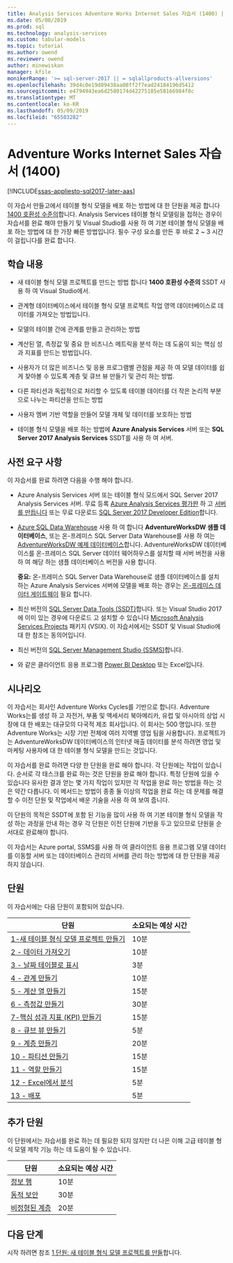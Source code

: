 ```yaml
---
title: Analysis Services Adventure Works Internet Sales 자습서 (1400) | Microsoft Docs
ms.date: 05/08/2019
ms.prod: sql
ms.technology: analysis-services
ms.custom: tabular-models
ms.topic: tutorial
ms.author: owend
ms.reviewer: owend
author: minewiskan
manager: kfile
monikerRange: '>= sql-server-2017 || = sqlallproducts-allversions'
ms.openlocfilehash: 39d4c0e19d89438aa08ff2f7ead24184196d5412
ms.sourcegitcommit: e4794943ea6d2580174d42275185e58166984f8c
ms.translationtype: MT
ms.contentlocale: ko-KR
ms.lasthandoff: 05/09/2019
ms.locfileid: "65503282"
---
```

# <a name="adventure-works-internet-sales-tutorial-1400"></a>Adventure Works Internet Sales 자습서 (1400)

[!INCLUDE[ssas-appliesto-sql2017-later-aas](../../includes/ssas-appliesto-sql2017-later-aas.md)]

이 자습서 만들고에서 테이블 형식 모델을 배포 하는 방법에 대 한 단원을 제공 합니다 [1400 호환성 수준의](../tabular-models/compatibility-level-for-tabular-models-in-analysis-services.md)합니다. Analysis Services 테이블 형식 모델링을 접하는 경우이 자습서를 완료 해야 만들기 및 Visual Studio를 사용 하 여 기본 테이블 형식 모델을 배포 하는 방법에 대 한 가장 빠른 방법입니다. 필수 구성 요소를 만든 후 바로 2 ~ 3 시간이 걸립니다를 완료 합니다.  
  
## <a name="what-you-learn"></a>학습 내용   
  
-   새 테이블 형식 모델 프로젝트를 만드는 방법 합니다 **1400 호환성 수준의** SSDT 사용 하 여 Visual Studio에서.
  
-   관계형 데이터베이스에서 테이블 형식 모델 프로젝트 작업 영역 데이터베이스로 데이터를 가져오는 방법입니다.  
  
-   모델의 테이블 간에 관계를 만들고 관리하는 방법  
  
-   계산된 열, 측정값 및 중요 한 비즈니스 메트릭을 분석 하는 데 도움이 되는 핵심 성과 지표를 만드는 방법입니다.  
  
-   사용자가 더 많은 비즈니스 및 응용 프로그램별 관점을 제공 하 여 모델 데이터를 쉽게 찾아볼 수 있도록 계층 및 큐브 뷰 만들기 및 관리 하는 방법.  
  
-   다른 파티션과 독립적으로 처리할 수 있도록 테이블 데이터를 더 작은 논리적 부분으로 나누는 파티션을 만드는 방법  
  
-   사용자 멤버 기반 역할을 만들어 모델 개체 및 데이터를 보호하는 방법  
  
-   테이블 형식 모델을 배포 하는 방법에 **Azure Analysis Services** 서버 또는 **SQL Server 2017 Analysis Services** SSDT를 사용 하 여 서버.  
  
## <a name="prerequisites"></a>사전 요구 사항  

이 자습서를 완료 하려면 다음을 수행 해야 합니다.  
  
-   Azure Analysis Services 서버 또는 테이블 형식 모드에서 SQL Server 2017 Analysis Services 서버. 무료 등록 [Azure Analysis Services 평가판](https://azure.microsoft.com/services/analysis-services/) 하 고 [서버를 만듭니다](https://docs.microsoft.com/azure/analysis-services/analysis-services-create-server) 또는 무료 다운로드 [SQL Server 2017 Developer Edition](https://www.microsoft.com/sql-server/sql-server-downloads)합니다.

-   [Azure SQL Data Warehouse](https://docs.microsoft.com/azure/sql-data-warehouse/create-data-warehouse-portal) 사용 하 여 합니다 **AdventureWorksDW 샘플 데이터베이스**, 또는 온-프레미스 SQL Server Data Warehouse를 사용 하 여는 [AdventureWorksDW 예제 데이터베이스](https://github.com/Microsoft/sql-server-samples/releases/tag/adventureworks)합니다. AdventureWorksDW 데이터베이스를 온-프레미스 SQL Server 데이터 웨어하우스를 설치할 때 서버 버전을 사용 하 여 해당 하는 샘플 데이터베이스 버전을 사용 합니다. 

    **중요:** 온-프레미스 SQL Server Data Warehouse로 샘플 데이터베이스를 설치 하는 Azure Analysis Services 서버에 모델을 배포 하는 경우는 [온-프레미스 데이터 게이트웨이](https://docs.microsoft.com/azure/analysis-services/analysis-services-gateway) 필요 합니다.

-   최신 버전의 [SQL Server Data Tools (SSDT)](https://msdn.microsoft.com/library/mt204009.aspx)합니다. 또는 Visual Studio 2017에 이미 있는 경우에 다운로드 고 설치할 수 있습니다 [Microsoft Analysis Services Projects](https://marketplace.visualstudio.com/items?itemName=ProBITools.MicrosoftAnalysisServicesModelingProjects) 패키지 (VSIX). 이 자습서에서는 SSDT 및 Visual Studio에 대 한 참조는 동의어입니다. 

-   최신 버전의 [SQL Server Management Studio (SSMS)](https://docs.microsoft.com/sql/ssms/download-sql-server-management-studio-ssms)합니다.    

-   와 같은 클라이언트 응용 프로그램 [Power BI Desktop](https://powerbi.microsoft.com/desktop/) 또는 Excel입니다. 

## <a name="scenario"></a>시나리오  

이 자습서는 회사인 Adventure Works Cycles를 기반으로 합니다. Adventure Works는를 생성 하 고 자전거, 부품 및 액세서리 북아메리카, 유럽 및 아시아의 상업 시장에 대 한 배포는 대규모의 다국적 제조 회사입니다. 이 회사는 500 명입니다. 또한 Adventure Works는 시장 기반 전체에 여러 지역별 영업 팀을 사용합니다. 프로젝트가는 AdventureWorksDW 데이터베이스의 인터넷 매출 데이터를 분석 하려면 영업 및 마케팅 사용자에 대 한 테이블 형식 모델을 만드는 것입니다.  
  
이 자습서를 완료 하려면 다양 한 단원을 완료 해야 합니다. 각 단원에는 작업이 있습니다. 순서로 각 태스크를 완료 하는 것은 단원을 완료 해야 합니다. 특정 단원에 있을 수 있습니다 유사한 결과 얻는 몇 가지 작업이 있지만 각 작업을 완료 하는 방법을 하는 것은 약간 다릅니다. 이 메서드는 방법이 종종 둘 이상의 작업을 완료 하는 데 문제를 해결할 수 이전 단원 및 작업에서 배운 기술을 사용 하 여 보여 줍니다.  
  
이 단원의 목적은 SSDT에 포함 된 기능을 많이 사용 하 여 기본 테이블 형식 모델을 작성 하는 과정을 안내 하는 경우 각 단원은 이전 단원에 기반을 두고 있으므로 단원을 순서대로 완료해야 합니다.
  
이 자습서는 Azure portal, SSMS를 사용 하 여 클라이언트 응용 프로그램 모델 데이터를 이동할 서버 또는 데이터베이스 관리의 서버를 관리 하는 방법에 대 한 단원을 제공 하지 않습니다. 


## <a name="lessons"></a>단원  

이 자습서에는 다음 단원이 포함되어 있습니다.  
  
|단원|소요되는 예상 시간|  
|----------|------------------------------|  
|[1-새 테이블 형식 모델 프로젝트 만들기](../tutorial-tabular-1400/as-lesson-1-create-a-new-tabular-model-project.md)|10분|  
|[2 - 데이터 가져오기](../tutorial-tabular-1400/as-lesson-2-get-data.md)|10분|  
|[3 - 날짜 테이블로 표시](../tutorial-tabular-1400/as-lesson-3-mark-as-date-table.md)|3분|  
|[4 - 관계 만들기](../tutorial-tabular-1400/as-lesson-4-create-relationships.md)|10분|  
|[5 - 계산 열 만들기](../tutorial-tabular-1400/as-lesson-5-create-calculated-columns.md)|15분|
|[6 - 측정값 만들기](../tutorial-tabular-1400/as-lesson-6-create-measures.md)|30분|  
|[7-핵심 성과 지표 (KPI) 만들기](../tutorial-tabular-1400/as-lesson-7-create-key-performance-indicators.md)|15분|  
|[8 - 큐브 뷰 만들기](../tutorial-tabular-1400/as-lesson-8-create-perspectives.md)|5분|  
|[9 - 계층 만들기](../tutorial-tabular-1400/as-lesson-9-create-hierarchies.md)|20분|  
|[10 - 파티션 만들기](../tutorial-tabular-1400/as-lesson-10-create-partitions.md)|15분|  
|[11 - 역할 만들기](../tutorial-tabular-1400/as-lesson-11-create-roles.md)|15분|  
|[12 - Excel에서 분석](../tutorial-tabular-1400/as-lesson-12-analyze-in-excel.md)|5분| 
|[13 - 배포](../tutorial-tabular-1400/as-lesson-13-deploy.md)|5분|  
  
## <a name="supplemental-lessons"></a>추가 단원  

이 단원에서는 자습서를 완료 하는 데 필요한 되지 않지만 더 나은 이해 고급 테이블 형식 모델 제작 기능 하는 데 도움이 될 수 있습니다.  
  
|단원|소요되는 예상 시간|  
|----------|------------------------------|  
|[정보 행](../tutorial-tabular-1400/as-supplemental-lesson-detail-rows.md)|10분|
|[동적 보안](../tutorial-tabular-1400/as-supplemental-lesson-dynamic-security.md)|30분|
|[비정형된 계층](../tutorial-tabular-1400/as-supplemental-lesson-ragged-hierarchies.md)|20분| 

  
## <a name="next-steps"></a>다음 단계  

시작 하려면 참조 [1 단원: 새 테이블 형식 모델 프로젝트를 만들](../tutorial-tabular-1400/as-lesson-1-create-a-new-tabular-model-project.md)합니다.  
  
  
  

